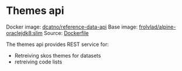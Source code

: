 # Themes api

Docker image: [dcatno/reference-data-api](https://hub.docker.com/r/dcatno/registration-api/)
Base image: [frolvlad/alpine-oraclejdk8:slim]()
Source: [Dockerfile]()

The themes api provides REST service for:
* Retreiving skos themes for datasets
* retreiving code lists
